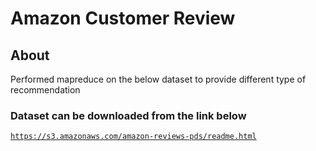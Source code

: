 # Amazon Customer Review

## About

Performed mapreduce on the below dataset to provide different type of recommendation


### Dataset can be downloaded from the link below

<code>https://s3.amazonaws.com/amazon-reviews-pds/readme.html</code>


